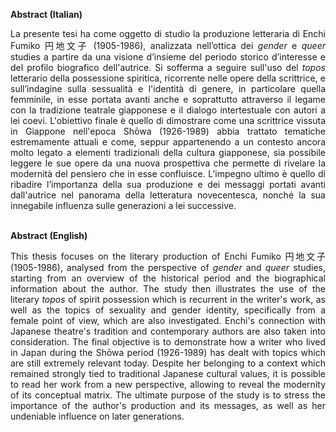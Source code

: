 <b> Abstract (Italian)</b>
<br>
<p align=justify>
La presente tesi ha come oggetto di studio la produzione letteraria di Enchi Fumiko 円地文子 (1905-1986), analizzata nell’ottica dei <i>gender</i> e <i>queer</i> studies a partire da una visione d’insieme del periodo storico d’interesse e del profilo biografico dell'autrice. Si sofferma a seguire sull'uso del <i>topos</i> letterario della possessione spiritica, ricorrente nelle opere della scrittrice, e sull’indagine sulla sessualità e l'identità di genere, in particolare quella femminile, in esse portata avanti anche e soprattutto attraverso il legame con la tradizione teatrale giapponese e il dialogo intertestuale con autori a lei coevi. 
L'obiettivo finale è quello di dimostrare come una scrittrice vissuta in Giappone nell'epoca Shōwa (1926-1989) abbia trattato tematiche estremamente attuali e come, seppur appartenendo a un contesto ancora molto legato a elementi tradizionali della cultura giapponese, sia possibile leggere le sue opere da una nuova prospettiva che permette di rivelare la modernità del pensiero che in esse confluisce. L’impegno ultimo è quello di ribadire l’importanza della sua produzione e dei messaggi portati avanti dall'autrice nel panorama della letteratura novecentesca, nonché la sua innegabile influenza sulle generazioni a lei successive.
</p>
<br>
<b> Abstract (English)</b>
<br>
<p align=justify>
This thesis focuses on the literary production of Enchi Fumiko 円地文子 (1905-1986), analysed from the perspective of <i>gender</i> and <i>queer</i> studies, starting from an overview of the historical period and the biographical information about the author. The study then illustrates the use of the literary <i>topos</i> of spirit possession which is recurrent in the writer's work, as well as the topics of sexuality and gender identity, specifically from a female point of view, which are also investigated. Enchi's connection with Japanese theatre's tradition and contemporary authors are also taken into consideration.
The final objective is to demonstrate how a writer who lived in Japan during the Shōwa period (1926-1989) has dealt with topics which are still extremely relevant today. Despite her belonging to a context which remained strongly tied to traditional Japanese cultural values, it is possible to read her work from a new perspective, allowing to reveal the modernity of its conceptual matrix. The ultimate purpose of the study is to stress the importance of the author's production and its messages, as well as her undeniable influence on later generations.
</p>
